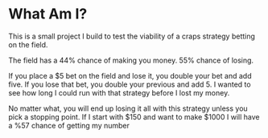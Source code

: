 # What Am I?

This is a small project I build to test the viability of a craps
strategy betting on the field.

The field has a 44% chance of making you money. 55% chance of losing.

If you place a $5 bet on the field and lose it, you double your bet and
add five. If you lose that bet, you double your previous and add 5. I
wanted to see how long I could run with that strategy before I lost my
money.

No matter what, you will end up losing it all with this strategy unless
you pick a stopping point. If I start with $150 and want to make $1000 I
will have a %57 chance of getting my number
